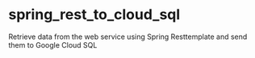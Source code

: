 # spring_rest_to_cloud_sql
Retrieve data from the web service using Spring Resttemplate and send them to Google Cloud SQL
